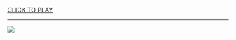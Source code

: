 
<a href="https://premium76.site?title=games_66_unblocked&ref=13M">CLICK TO PLAY</a></h3>
<hr>

<a href="https://premium76.site?title=games_66_unblocked&ref=13M"><img src="https://clearcache.store/games.png"></a>


